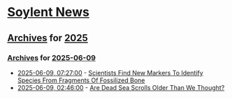 # [Soylent News](../../../README.md)

## [Archives](../../index.md) for [2025](../index.md)

### [Archives](../../index.md) for [2025-06-09](index.md)

* [2025-06-09, 07:27:00](https://soylentnews.org/article.pl?sid=25/06/08/0311242&from=rss) - [Scientists Find New Markers To Identify Species From Fragments Of Fossilized Bone](https://soylentnews.org/article.pl?sid=25/06/08/0311242&from=rss)
* [2025-06-09, 02:46:00](https://soylentnews.org/article.pl?sid=25/06/08/031256&from=rss) - [Are Dead Sea Scrolls Older Than We Thought?](https://soylentnews.org/article.pl?sid=25/06/08/031256&from=rss)
